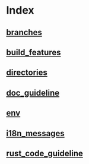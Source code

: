 # Index

## [branches](branches.md)

## [build_features](build_features.md)

## [directories](directories.md)

## [doc_guideline](doc_guideline.md)

## [env](env.md)

## [i18n_messages](i18n_messages.md)

## [rust_code_guideline](rust_code_guideline.md)